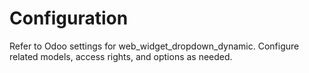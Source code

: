 # Configuration

Refer to Odoo settings for web_widget_dropdown_dynamic. Configure related models, access rights, and options as needed.
